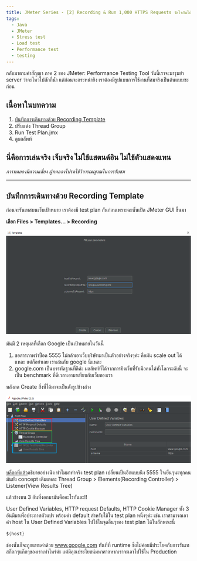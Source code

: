 ```yaml
---
title: JMeter Series - [2] Recording & Run 1,000 HTTPS Requests วัดใจกันไปเลย
tags: 
  - Java
  - JMeter
  - Stress test
  - Load test
  - Performance test
  - testing
---
```


กลับมาตามคำสัญญา ภาค 2 ของ JMeter: Performance Testing Tool วันนี้เราจะมารุมยำ server ว่าจะไหวไปสักกี่น้ำ แต่ก่อนจะกระหนำยิง เราต้องมีรูปแบบการใช้งานที่สมจริงเป็นต้นแบบซะก่อน

## เนื้อหาในบทความ

1. [บันทึกการเดินทางด้วย Recording Template](#recording)
2. ปรับแต่ง Thread Group
3. Run Test Plan.jmx
4. ดูผลลัพท์

## นี่คือการเล่นจริง เจ็บจริง ไม่ใช้แสตนด์อิน ไม่ใช้ตัวแสดงแทน

*การทดลองมีความเสี่ยง ผู้ทดลองโปรดใช้วิจารณญาณในการรับชม*

----

## <a name="recording">บันทึกการเดินทางด้วย Recording Template</a>

ก่อนจะรันเทสบนเว็บเป้าหมาย เราต้องมี test plan กันก่อนเพราะฉะนั้นเปิด JMeter GUI ขึ้นมา

**เลือก Files > Templates... > Recording**

![jmeter-recording-template](jmeter-2/jmeter-google.png)

มันมี 2 เหตุผลที่เลือก Google เป็นเป้าหมายในวันนี้ 

1. ขอสารภาพว่าป็อด 5555 ไม่กล้าเอาเว็บบริษัทมาเป็นตัวอย่างจริงๆค่ะ คือมัน scale out ได้แหละ แต่ก็อย่าเลย เราเล่นกับ google นี่แหละ
2. google.com เป็นบรรทัดฐานที่ดีค่ะ ผลลัพท์ที่ได้จากการยิงเว็บที่รับมือคนได้ทั้งโลกระดับนี้ จะเป็น benchmark ที่ดีเวลาเอามาเทียบกับเว็บของเรา

หลังกด Create สิ่งที่ได้มาจะเป็นดังรูปข้างล่าง

![jmeter-recording-testplan](jmeter-2/jmeter-recording-testplan.png)

[บล็อคที่แล้ว](https://saintsitive-dev.github.io/2020/08/12/jmeter-1/)อธิบายอย่างนึง ทำไมมาทำจริง test plan เปลี่ยนเป็นอีกแบบนึง 5555 ใจเย็นๆนะทุกคน มันยัง concept เดิมแหละ Thread Group > Elements(Recording Controller) > Listener(View Results Tree)

แล้วข้างบน 3 อันที่งอกมามันคืออะไรกันละ!!

User Defined Variables, HTTP request Defaults, HTTP Cookie Manager ทั้ง 3 อันมีมาเพื่อประกาศตัวแปร พร้อมค่า default สำหรับใช้ใน test plan หนึ่งๆค่ะ เช่น เราสามารถเอาค่า host ใน User Defined Variables ไปใช้ในจุดอื่นๆของ test plan ได้ในลักษณะนี้

``` java
${host}
```
ช่องนั้นก็จะถูกแทนค่าด้วย www.google.com ทันทีที่ runtime ซึ่งไม่ค่อยมีประโยคกับการรันเทสก็อกๆแก๊กๆของเราเท่าไหร่ค่ะ แต่มีคุณประโยชน์มหาศาลหากเราจะเอาไปใช้ใน Production


